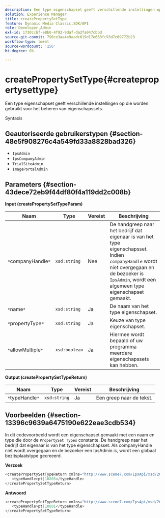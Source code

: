 ```yaml
---
description: Een type eigenschapset geeft verschillende instellingen op die worden gebruikt voor het beheren van eigenschapssets.
solution: Experience Manager
title: createPropertySetType
feature: Dynamic Media Classic,SDK/API
role: Developer,Admin
exl-id: 1730ccbf-e8b0-4f92-9daf-da2fa047cbbd
source-git-commit: 790ce3aa4e9aadc019d17e663fc93d7c69772b23
workflow-type: tm+mt
source-wordcount: '156'
ht-degree: 0%

---
```


# createPropertySetType{#createpropertysettype}

Een type eigenschapset geeft verschillende instellingen op die worden gebruikt voor het beheren van eigenschapssets.

Syntaxis

## Geautoriseerde gebruikerstypen {#section-48e5f908276c4a549fd33a8828bad326}

* `IpsAdmin`
* `IpsCompanyAdmin`
* `TrialSiteAdmin`
* `ImagePortalAdmin`

## Parameters {#section-43dece72eb9f44df80f4a119dd2c008b}

**Input (createPropertySetTypeParam)**

| Naam | Type | Vereist | Beschrijving |
|---|---|---|---|
| `*`companyHandle`*` | `xsd:string` | Nee | De handgreep naar het bedrijf dat eigenaar is van het type eigenschapsset. Indien `companyHandle` wordt niet overgegaan en de bezoeker is `IpsAdmin`, wordt een algemeen type eigenschapset gemaakt. |
| `*`name`*` | `xsd:string` | Ja | De naam van het type eigenschapset. |
| `*`propertyType`*` | `xsd:string` | Ja | Keuze van type eigenschapset. |
| `*`allowMultiple`*` | `xsd:boolean` | Ja | Hiermee wordt bepaald of uw programma meerdere eigenschapssets kan hebben. |

**Output (createPropertySetTypeReturn)**

| Naam | Type | Vereist | Beschrijving |
|---|---|---|---|
| `*`typeHandle`*` | `xsd:string` | Ja | Een greep naar de tekst. |

## Voorbeelden {#section-13396c9639a6475190e622eae3cdb534}

In dit codevoorbeeld wordt een eigenschapset gemaakt met een naam en type die door de `PropertySet Types` constante. De handgreep naar het bedrijf dat eigenaar is van het type eigenschapsset. Als companyHandle niet wordt overgegaan en de bezoeker een IpsAdmin is, wordt een globaal bezitsplaatstype gecreeerd.

**Verzoek**

```java
<createPropertySetTypeReturn xmlns="http://www.scene7.com/IpsApi/xsd/2008-01-15">
   <typeHandle>pt|10803</typeHandle>
</createPropertySetTypeReturn>
```

**Antwoord**

```java
<createPropertySetTypeReturn xmlns="http://www.scene7.com/IpsApi/xsd/2008-01-15">
   <typeHandle>pt|10801</typeHandle>
</createPropertySetTypeReturn>
```
